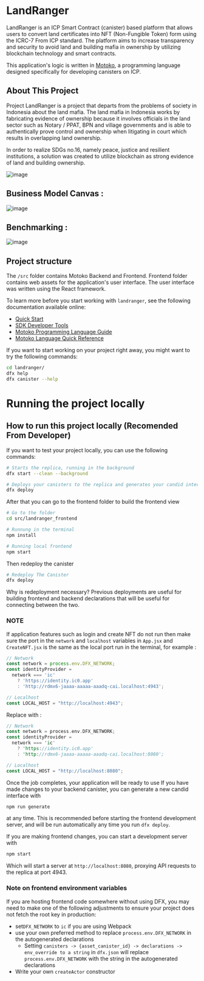 # LandRanger

LandRanger is an ICP Smart Contract (canister) based platform that allows users to convert land certificates into NFT (Non-Fungible Token) form using the ICRC-7 From ICP standard. The platform aims to increase transparency and security to avoid land and building mafia in ownership by utilizing blockchain technology and smart contracts.

This application's logic is written in [Motoko](https://internetcomputer.org/docs/motoko/main/getting-started/motoko-introduction), a programming language designed specifically for developing canisters on ICP.

## About This Project
Project LandRanger is a project that departs from the problems of society in Indonesia about the land mafia. The land mafia in Indonesia works by fabricating evidence of ownership because it involves officials in the land sector such as Notary / PPAT, BPN and village governments and is able to authentically prove control and ownership when litigating in court which results in overlapping land ownership.

In order to realize SDGs no.16, namely peace, justice and resilient institutions, a solution was created to utilize blockchain as strong evidence of land and building ownership.

![image](https://github.com/user-attachments/assets/dc806301-8c5f-47a9-98d2-e6a33527c37d)

## Business Model Canvas :
![image](https://github.com/user-attachments/assets/100f4a20-abb4-4c33-a862-05baec37667b)

## Benchmarking :
![image](https://github.com/user-attachments/assets/c07cc380-3abc-44a4-a6d8-3575ea55e03a)

## Project structure

The `/src` folder contains Motoko Backend and Frontend. Frontend folder contains web assets for the application's user interface. The user interface was written using the React framework.

To learn more before you start working with `landranger`, see the following documentation available online:

- [Quick Start](https://internetcomputer.org/docs/current/developer-docs/setup/deploy-locally)
- [SDK Developer Tools](https://internetcomputer.org/docs/current/developer-docs/setup/install)
- [Motoko Programming Language Guide](https://internetcomputer.org/docs/current/motoko/main/motoko)
- [Motoko Language Quick Reference](https://internetcomputer.org/docs/current/motoko/main/language-manual)

If you want to start working on your project right away, you might want to try the following commands:

```bash
cd landranger/
dfx help
dfx canister --help
```

# Running the project locally
## How to run this project locally (Recomended From Developer)
If you want to test your project locally, you can use the following commands:

```bash
# Starts the replica, running in the background
dfx start --clean --background

# Deploys your canisters to the replica and generates your candid interface
dfx deploy
```

After that you can go to the frontend folder to build the frontend view 

```bash
# Go to the folder
cd src/landranger_frontend

# Runnung in the terminal
npm install

# Running local frontend
npm start
```

Then redeploy the canister

```bash
# Redeploy The Canister
dfx deploy
```

Why is redeployment necessary? Previous deployments are useful for building frontend and backend declarations that will be useful for connecting between the two.

### NOTE
If application features such as login and create NFT do not run then make sure the port in the `network` and `localhost` variables in `App.jsx` and `CreateNFT.jsx` is the same as the local port run in the terminal, for example :

```jsx
// Network
const network = process.env.DFX_NETWORK;
const identityProvider =
  network === 'ic'
    ? 'https://identity.ic0.app'
    : 'http://rdmx6-jaaaa-aaaaa-aaadq-cai.localhost:4943';

// Localhost
const LOCAL_HOST = "http://localhost:4943";
```

Replace with :

```rust
// Network
const network = process.env.DFX_NETWORK;
const identityProvider =
  network === 'ic'
    ? 'https://identity.ic0.app'
    : 'http://rdmx6-jaaaa-aaaaa-aaadq-cai.localhost:8080';

// Localhost
const LOCAL_HOST = "http://localhost:8080";
```

Once the job completes, your application will be ready to use
If you have made changes to your backend canister, you can generate a new candid interface with

```bash
npm run generate
```

at any time. This is recommended before starting the frontend development server, and will be run automatically any time you run `dfx deploy`.

If you are making frontend changes, you can start a development server with

```bash
npm start
```

Which will start a server at `http://localhost:8080`, proxying API requests to the replica at port 4943.

### Note on frontend environment variables

If you are hosting frontend code somewhere without using DFX, you may need to make one of the following adjustments to ensure your project does not fetch the root key in production:

- set`DFX_NETWORK` to `ic` if you are using Webpack
- use your own preferred method to replace `process.env.DFX_NETWORK` in the autogenerated declarations
  - Setting `canisters -> {asset_canister_id} -> declarations -> env_override to a string` in `dfx.json` will replace `process.env.DFX_NETWORK` with the string in the autogenerated declarations
- Write your own `createActor` constructor
